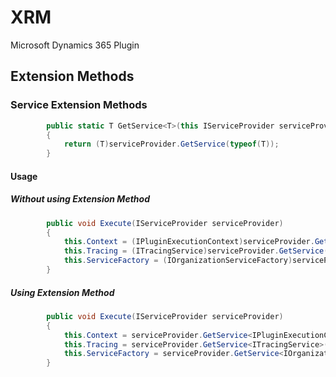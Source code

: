 # XRM

Microsoft Dynamics 365 Plugin

## Extension Methods

### Service Extension Methods

```csharp
        public static T GetService<T>(this IServiceProvider serviceProvider)
        {
            return (T)serviceProvider.GetService(typeof(T));
        }
```

#### Usage

##### Without using Extension Method

```csharp
        public void Execute(IServiceProvider serviceProvider)
        {
            this.Context = (IPluginExecutionContext)serviceProvider.GetService(typeof(IPluginExecutionContext));
            this.Tracing = (ITracingService)serviceProvider.GetService(typeof(ITracingService));
            this.ServiceFactory = (IOrganizationServiceFactory)serviceProvider.GetService(typeof(IOrganizationServiceFactory));
        }
```

##### Using Extension Method

```csharp
        public void Execute(IServiceProvider serviceProvider)
        {
            this.Context = serviceProvider.GetService<IPluginExecutionContext>();
            this.Tracing = serviceProvider.GetService<ITracingService>();
            this.ServiceFactory = serviceProvider.GetService<IOrganizationServiceFactory>();
        }
```
